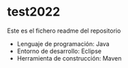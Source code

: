 # test2022
Este es el fichero readme del repositorio
- Lenguaje de programación: Java
- Entorno de desarrollo: Eclipse
- Herramienta de construcción: Maven

